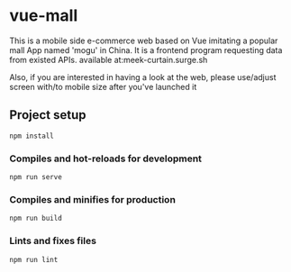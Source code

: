 # vue-mall

This is a mobile side e-commerce web based on Vue imitating a popular mall App named 'mogu' in China.
It is a frontend program requesting data from existed APIs.
available at:meek-curtain.surge.sh

Also, if you are interested in having a look at the web, please use/adjust screen with/to mobile size after you've launched it

## Project setup

```
npm install
```

### Compiles and hot-reloads for development

```
npm run serve
```

### Compiles and minifies for production

```
npm run build
```

### Lints and fixes files

```
npm run lint
```
